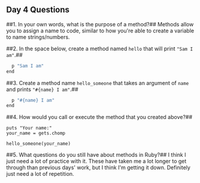## Day 4 Questions

##1. In your own words, what is the purpose of a method?##
Methods allow you to assign a name to code, similar to how you're able to create a variable to name strings/numbers.

##2. In the space below, create a method named `hello` that will print `"Sam I am"`.##
```def hello
  p "Sam I am"
end
```

##3. Create a method name `hello_someone` that takes an argument of `name` and prints `"#{name} I am"`.##
```def hello_someone(name)
  p "#{name} I am"
end
```

##4. How would you call or execute the method that you created above?##
```
puts "Your name:"
your_name = gets.chomp

hello_someone(your_name)
```

##5. What questions do you still have about methods in Ruby?##
I think I just need a lot of practice with it. These have taken me a lot longer to get through than previous days' work, but I think I'm getting it down. Definitely just need a lot of repetition. 
